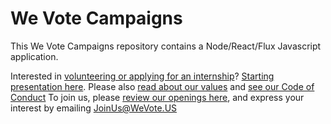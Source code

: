 # We Vote Campaigns

This We Vote Campaigns repository contains a Node/React/Flux Javascript application.

Interested in [volunteering or applying for an internship](https://www.idealist.org/en/nonprofit/f917ce3db61a46cb8ad2b0d4e335f0af-we-vote-oakland#opportunities)? [Starting presentation here](https://prezi.com/5v4drd74pt6n/we-vote-introduction-strategic-landscape/). 
Please also [read about our values](https://docs.google.com/document/d/12qBXevI3mVKUsGmXL8mrDMPnWJ1SYw9zX9LGW5cozgg/edit) and 
[see our Code of Conduct](CODE_OF_CONDUCT.md)
To join us, please [review our openings here](https://www.idealist.org/en/nonprofit/f917ce3db61a46cb8ad2b0d4e335f0af-we-vote-oakland#opportunities), and express your interest by emailing JoinUs@WeVote.US

